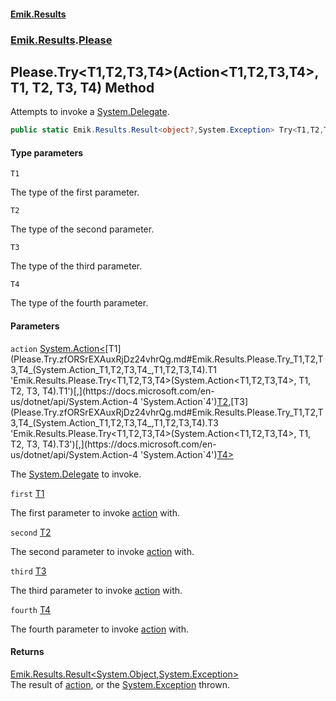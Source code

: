 #### [Emik.Results](index.md 'index')
### [Emik.Results](Emik.Results.md 'Emik.Results').[Please](Please.md 'Emik.Results.Please')

## Please.Try<T1,T2,T3,T4>(Action<T1,T2,T3,T4>, T1, T2, T3, T4) Method

Attempts to invoke a [System.Delegate](https://docs.microsoft.com/en-us/dotnet/api/System.Delegate 'System.Delegate').

```csharp
public static Emik.Results.Result<object?,System.Exception> Try<T1,T2,T3,T4>(System.Action<T1,T2,T3,T4> action, T1 first, T2 second, T3 third, T4 fourth);
```
#### Type parameters

<a name='Emik.Results.Please.Try_T1,T2,T3,T4_(System.Action_T1,T2,T3,T4_,T1,T2,T3,T4).T1'></a>

`T1`

The type of the first parameter.

<a name='Emik.Results.Please.Try_T1,T2,T3,T4_(System.Action_T1,T2,T3,T4_,T1,T2,T3,T4).T2'></a>

`T2`

The type of the second parameter.

<a name='Emik.Results.Please.Try_T1,T2,T3,T4_(System.Action_T1,T2,T3,T4_,T1,T2,T3,T4).T3'></a>

`T3`

The type of the third parameter.

<a name='Emik.Results.Please.Try_T1,T2,T3,T4_(System.Action_T1,T2,T3,T4_,T1,T2,T3,T4).T4'></a>

`T4`

The type of the fourth parameter.
#### Parameters

<a name='Emik.Results.Please.Try_T1,T2,T3,T4_(System.Action_T1,T2,T3,T4_,T1,T2,T3,T4).action'></a>

`action` [System.Action&lt;](https://docs.microsoft.com/en-us/dotnet/api/System.Action-4 'System.Action`4')[T1](Please.Try.zfORSrEXAuxRjDz24vhrQg.md#Emik.Results.Please.Try_T1,T2,T3,T4_(System.Action_T1,T2,T3,T4_,T1,T2,T3,T4).T1 'Emik.Results.Please.Try<T1,T2,T3,T4>(System.Action<T1,T2,T3,T4>, T1, T2, T3, T4).T1')[,](https://docs.microsoft.com/en-us/dotnet/api/System.Action-4 'System.Action`4')[T2](Please.Try.zfORSrEXAuxRjDz24vhrQg.md#Emik.Results.Please.Try_T1,T2,T3,T4_(System.Action_T1,T2,T3,T4_,T1,T2,T3,T4).T2 'Emik.Results.Please.Try<T1,T2,T3,T4>(System.Action<T1,T2,T3,T4>, T1, T2, T3, T4).T2')[,](https://docs.microsoft.com/en-us/dotnet/api/System.Action-4 'System.Action`4')[T3](Please.Try.zfORSrEXAuxRjDz24vhrQg.md#Emik.Results.Please.Try_T1,T2,T3,T4_(System.Action_T1,T2,T3,T4_,T1,T2,T3,T4).T3 'Emik.Results.Please.Try<T1,T2,T3,T4>(System.Action<T1,T2,T3,T4>, T1, T2, T3, T4).T3')[,](https://docs.microsoft.com/en-us/dotnet/api/System.Action-4 'System.Action`4')[T4](Please.Try.zfORSrEXAuxRjDz24vhrQg.md#Emik.Results.Please.Try_T1,T2,T3,T4_(System.Action_T1,T2,T3,T4_,T1,T2,T3,T4).T4 'Emik.Results.Please.Try<T1,T2,T3,T4>(System.Action<T1,T2,T3,T4>, T1, T2, T3, T4).T4')[&gt;](https://docs.microsoft.com/en-us/dotnet/api/System.Action-4 'System.Action`4')

The [System.Delegate](https://docs.microsoft.com/en-us/dotnet/api/System.Delegate 'System.Delegate') to invoke.

<a name='Emik.Results.Please.Try_T1,T2,T3,T4_(System.Action_T1,T2,T3,T4_,T1,T2,T3,T4).first'></a>

`first` [T1](Please.Try.zfORSrEXAuxRjDz24vhrQg.md#Emik.Results.Please.Try_T1,T2,T3,T4_(System.Action_T1,T2,T3,T4_,T1,T2,T3,T4).T1 'Emik.Results.Please.Try<T1,T2,T3,T4>(System.Action<T1,T2,T3,T4>, T1, T2, T3, T4).T1')

The first parameter to invoke [action](Please.Try.zfORSrEXAuxRjDz24vhrQg.md#Emik.Results.Please.Try_T1,T2,T3,T4_(System.Action_T1,T2,T3,T4_,T1,T2,T3,T4).action 'Emik.Results.Please.Try<T1,T2,T3,T4>(System.Action<T1,T2,T3,T4>, T1, T2, T3, T4).action') with.

<a name='Emik.Results.Please.Try_T1,T2,T3,T4_(System.Action_T1,T2,T3,T4_,T1,T2,T3,T4).second'></a>

`second` [T2](Please.Try.zfORSrEXAuxRjDz24vhrQg.md#Emik.Results.Please.Try_T1,T2,T3,T4_(System.Action_T1,T2,T3,T4_,T1,T2,T3,T4).T2 'Emik.Results.Please.Try<T1,T2,T3,T4>(System.Action<T1,T2,T3,T4>, T1, T2, T3, T4).T2')

The second parameter to invoke [action](Please.Try.zfORSrEXAuxRjDz24vhrQg.md#Emik.Results.Please.Try_T1,T2,T3,T4_(System.Action_T1,T2,T3,T4_,T1,T2,T3,T4).action 'Emik.Results.Please.Try<T1,T2,T3,T4>(System.Action<T1,T2,T3,T4>, T1, T2, T3, T4).action') with.

<a name='Emik.Results.Please.Try_T1,T2,T3,T4_(System.Action_T1,T2,T3,T4_,T1,T2,T3,T4).third'></a>

`third` [T3](Please.Try.zfORSrEXAuxRjDz24vhrQg.md#Emik.Results.Please.Try_T1,T2,T3,T4_(System.Action_T1,T2,T3,T4_,T1,T2,T3,T4).T3 'Emik.Results.Please.Try<T1,T2,T3,T4>(System.Action<T1,T2,T3,T4>, T1, T2, T3, T4).T3')

The third parameter to invoke [action](Please.Try.zfORSrEXAuxRjDz24vhrQg.md#Emik.Results.Please.Try_T1,T2,T3,T4_(System.Action_T1,T2,T3,T4_,T1,T2,T3,T4).action 'Emik.Results.Please.Try<T1,T2,T3,T4>(System.Action<T1,T2,T3,T4>, T1, T2, T3, T4).action') with.

<a name='Emik.Results.Please.Try_T1,T2,T3,T4_(System.Action_T1,T2,T3,T4_,T1,T2,T3,T4).fourth'></a>

`fourth` [T4](Please.Try.zfORSrEXAuxRjDz24vhrQg.md#Emik.Results.Please.Try_T1,T2,T3,T4_(System.Action_T1,T2,T3,T4_,T1,T2,T3,T4).T4 'Emik.Results.Please.Try<T1,T2,T3,T4>(System.Action<T1,T2,T3,T4>, T1, T2, T3, T4).T4')

The fourth parameter to invoke [action](Please.Try.zfORSrEXAuxRjDz24vhrQg.md#Emik.Results.Please.Try_T1,T2,T3,T4_(System.Action_T1,T2,T3,T4_,T1,T2,T3,T4).action 'Emik.Results.Please.Try<T1,T2,T3,T4>(System.Action<T1,T2,T3,T4>, T1, T2, T3, T4).action') with.

#### Returns
[Emik.Results.Result&lt;](Result_TOk,TErr_.md 'Emik.Results.Result<TOk,TErr>')[System.Object](https://docs.microsoft.com/en-us/dotnet/api/System.Object 'System.Object')[,](Result_TOk,TErr_.md 'Emik.Results.Result<TOk,TErr>')[System.Exception](https://docs.microsoft.com/en-us/dotnet/api/System.Exception 'System.Exception')[&gt;](Result_TOk,TErr_.md 'Emik.Results.Result<TOk,TErr>')  
The result of [action](Please.Try.zfORSrEXAuxRjDz24vhrQg.md#Emik.Results.Please.Try_T1,T2,T3,T4_(System.Action_T1,T2,T3,T4_,T1,T2,T3,T4).action 'Emik.Results.Please.Try<T1,T2,T3,T4>(System.Action<T1,T2,T3,T4>, T1, T2, T3, T4).action'), or the [System.Exception](https://docs.microsoft.com/en-us/dotnet/api/System.Exception 'System.Exception') thrown.